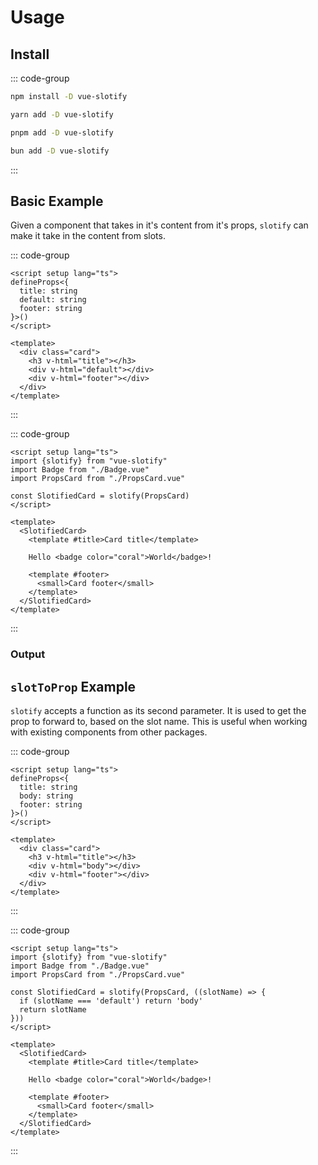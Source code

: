 # Usage

## Install

::: code-group
```sh [npm]
npm install -D vue-slotify
```
```sh [yarn]
yarn add -D vue-slotify
```
```sh [pnpm]
pnpm add -D vue-slotify
```
```sh [bun]
bun add -D vue-slotify
```
:::

## Basic Example

Given a component that takes in it's content from it's props, `slotify` can make it take in the content from slots.

::: code-group
```vue
<script setup lang="ts">
defineProps<{
  title: string
  default: string
  footer: string
}>()
</script>

<template>
  <div class="card">
    <h3 v-html="title"></h3>
    <div v-html="default"></div>
    <div v-html="footer"></div>
  </div>
</template>
```
:::

::: code-group
```vue
<script setup lang="ts">
import {slotify} from "vue-slotify"
import Badge from "./Badge.vue"
import PropsCard from "./PropsCard.vue"

const SlotifiedCard = slotify(PropsCard)
</script>

<template>
  <SlotifiedCard>
    <template #title>Card title</template>

    Hello <badge color="coral">World</badge>!

    <template #footer>
      <small>Card footer</small>
    </template>
  </SlotifiedCard>
</template>
```
:::

<script setup lang="ts">
import SlotifyCard from "./components/SlotifyCard.vue"
</script>

### Output

<SlotifyCard />


## `slotToProp` Example

`slotify` accepts a function as its second parameter. It is used to get the prop to forward to, based on the slot name.
This is useful when working with existing components from other packages.

::: code-group
```vue
<script setup lang="ts">
defineProps<{
  title: string
  body: string
  footer: string
}>()
</script>

<template>
  <div class="card">
    <h3 v-html="title"></h3>
    <div v-html="body"></div>
    <div v-html="footer"></div>
  </div>
</template>
```
:::

::: code-group
```vue
<script setup lang="ts">
import {slotify} from "vue-slotify"
import Badge from "./Badge.vue"
import PropsCard from "./PropsCard.vue"

const SlotifiedCard = slotify(PropsCard, ((slotName) => {
  if (slotName === 'default') return 'body'
  return slotName
}))
</script>

<template>
  <SlotifiedCard>
    <template #title>Card title</template>

    Hello <badge color="coral">World</badge>!

    <template #footer>
      <small>Card footer</small>
    </template>
  </SlotifiedCard>
</template>
```
:::